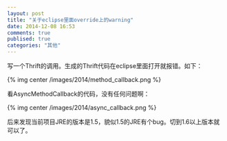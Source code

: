 ```yaml
---
layout: post
title: "关于eclipse里面override上的warning"
date: 2014-12-08 16:53
comments: true
publised: true
categories: "其他"
---
```


  写一个Thrift的调用。生成的Thrift代码在eclipse里面打开就报错。如下：

  {% img center /images/2014/method_callback.png   %}

  看AsyncMethodCallback的代码，没有任何问题啊：

  {% img center /images/2014/async_callback.png   %}

  后来发现当前项目JRE的版本是1.5，貌似1.5的JRE有个bug。切到1.6以上版本就可以了。